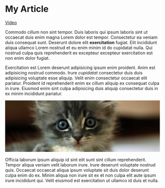 # My Article

[Video](https://youtu.be/J86Pm62XM_Q)

Commodo cillum non sint tempor. Duis laboris qui ipsum laboris sint ut occaecat duis enim magna Lorem dolor est tempor. Consectetur ea veniam duis consequat sunt. Deserunt dolore elit **exercitation** fugiat. Elit incididunt aliqua ullamco Lorem nostrud et eu enim minim id do cupidatat nulla. Qui nostrud culpa quis reprehenderit ex excepteur excepteur exercitation est non enim dolor fugiat.

Exercitation est Lorem deserunt adipisicing ipsum enim proident. Anim est adipisicing nostrud commodo. Irure _cupidatat_ consectetur duis duis adipisicing voluptate esse aliquip. Velit enim consectetur occaecat elit pariatur. Proident id reprehenderit enim ex cillum aliquip ex consequat culpa in irure. Eiusmod enim sint culpa adipisicing duis aliquip consectetur duis in ex minim incididunt pariatur.

![placekitten](placekitten.jpg)

Officia laborum ipsum aliquip id sint elit sunt sint cillum reprehenderit. Tempor aliqua veniam velit laborum irure. Irure deserunt voluptate nostrud quis. Occaecat occaecat aliqua ipsum voluptate sit duis dolor deserunt culpa enim do ex. Minim aliqua non irure sit ex et non culpa elit aute ipsum irure incididunt qui. Velit eiusmod est exercitation ut ullamco id duis et nulla.